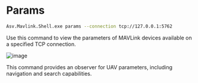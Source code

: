 # Params

```bash
Asv.Mavlink.Shell.exe params --connection tcp://127.0.0.1:5762
```

Use this command to view the parameters of MAVLink devices available on a specified TCP connection.

![image](asv-drones-params-command.png)

This command provides an observer for UAV parameters, including navigation and search capabilities.
